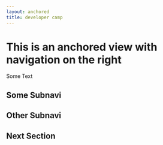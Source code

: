 ```yaml
---
layout: anchored
title: developer camp
---
```


# This is an anchored view with navigation on the right

Some Text

## Some Subnavi

## Other Subnavi

## Next Section